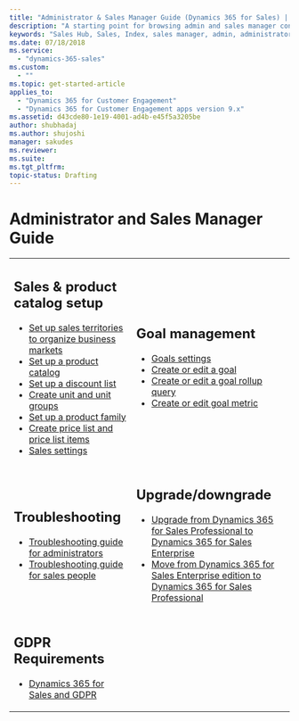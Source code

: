 ```yaml
---
title: "Administrator & Sales Manager Guide (Dynamics 365 for Sales) | MicrosoftDocs"
description: "A starting point for browsing admin and sales manager content for Dynamics 365 for Sales."
keywords: "Sales Hub, Sales, Index, sales manager, admin, administrator"
ms.date: 07/18/2018
ms.service:
  - "dynamics-365-sales"
ms.custom:
  - ""
ms.topic: get-started-article
applies_to:
  - "Dynamics 365 for Customer Engagement"
  - "Dynamics 365 for Customer Engagement apps version 9.x"
ms.assetid: d43cde80-1e19-4001-ad4b-e45f5a3205be
author: shubhadaj
ms.author: shujoshi
manager: sakudes
ms.reviewer: 
ms.suite: 
ms.tgt_pltfrm: 
topic-status: Drafting
---
```


# Administrator and Sales Manager Guide

<table>

<tr><td>

<h2>Sales & product catalog setup </h2>
<ul>
<li><a href="../admin/set-up-sales-territories-organize-business-markets-geographical-area.md" data-raw-source="[Set up sales territories to organize business markets by geographical area](../admin/set-up-sales-territories-organize-business-markets-geographical-area.md)">Set up sales territories to organize business markets</a></li>
<li><a href="set-up-product-catalog-walkthrough.md" data-raw-source="[Set up a product catalog](set-up-product-catalog-walkthrough.md)">Set up a product catalog</a></li>
<li><a href="set-up-discount-list.md" data-raw-source="[Set up a discount list](set-up-discount-list.md)">Set up a discount list</a></li>
<li><a href="create-unit-group-add-units-that-group.md" data-raw-source="[Create unit and unit groups](create-unit-group-add-units-that-group.md)">Create unit and unit groups</a></li>
<li><a href="create-product-family.md" data-raw-source="[Set up a product family](create-product-family.md)">Set up a product family</a></li>
<li><a href="create-price-lists-price-list-items-define-pricing-products.md" data-raw-source="[Create price list and price list items](create-price-lists-price-list-items-define-pricing-products.md)">Create price list and price list items</a></li>
<li><a href="../admin/system-settings-dialog-box-sales-tab.md" data-raw-source="[Sales settings](../admin/system-settings-dialog-box-sales-tab.md)">Sales settings</a></li>
</ul>

</td><td>

<h2>Goal management</h2>
<ul>
<li><a href="../admin/system-settings-dialog-box-goals-tab.md" data-raw-source="[Goals settings](../admin/system-settings-dialog-box-goals-tab.md)">Goals settings</a></li>
<li><a href="create-edit-goal-sales.md" data-raw-source="[Create or edit a goal](create-edit-goal-sales.md)">Create or edit a goal</a></li>
<li><a href="create-edit-goal-rollup-query-sales.md" data-raw-source="[Create or edit a goal rollup query](create-edit-goal-rollup-query-sales.md)">Create or edit a goal rollup query</a></li>
<li><a href="create-edit-goal-metric.md" data-raw-source="[Create or edit goal metric](create-edit-goal-metric.md)">Create or edit goal metric</a></li>
</ul>

</td></tr>

<tr><td>

<h2>Troubleshooting</h2>
<ul>
<li><a href="troubleshooting-admin.md" data-raw-source="[Troubleshooting guide for administrators](troubleshooting-admin.md)">Troubleshooting guide for administrators</a></li>
<li><a href="troubleshooting.md" data-raw-source="[Troubleshooting guide for sales people](troubleshooting.md)">Troubleshooting guide for sales people</a></li>
</ul>

</td><td>

<h2>Upgrade/downgrade</h2>
<ul>
<li><a href="upgrade-sales-professional-sales-enterprise.md" data-raw-source="[Upgrade from Dynamics 365 for Sales Professional to Dynamics 365 for Sales Enterprise](upgrade-sales-professional-sales-enterprise.md)">Upgrade from Dynamics 365 for Sales Professional to Dynamics 365 for Sales Enterprise</a> </li>
<li><a href="move-sales-enterprise-sales-professional.md" data-raw-source="[Move from Dynamics 365 for Sales Enterprise edition to Dynamics 365 for Sales Professional](move-sales-enterprise-sales-professional.md)">Move from Dynamics 365 for Sales Enterprise edition to Dynamics 365 for Sales Professional</a> </li>
</ul>

</td></tr>

<tr><td>

<h2>GDPR Requirements</h2>
<ul>
<li><a href="dynamics-365-sales-GDPR.md" data-raw-source="[Dynamics 365 for Sales and GDPR](dynamics-365-sales-GDPR.md)">Dynamics 365 for Sales and GDPR</a></li>
</ul>


</td><td>

</td></tr>

</table>
